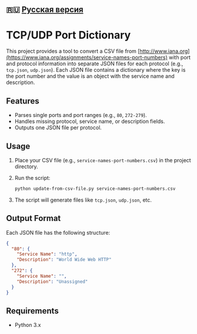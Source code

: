 ## 🇷🇺  [Русская версия](./README.md)

# TCP/UDP Port Dictionary

This project provides a tool to convert a CSV file from [http://www.iana.org](https://www.iana.org/assignments/service-names-port-numbers) with port and protocol information into separate JSON files for each protocol (e.g., `tcp.json`, `udp.json`). Each JSON file contains a dictionary where the key is the port number and the value is an object with the service name and description.

## Features

- Parses single ports and port ranges (e.g., `80`, `272-279`).
- Handles missing protocol, service name, or description fields.
- Outputs one JSON file per protocol.

## Usage

1. Place your CSV file (e.g., `service-names-port-numbers.csv`) in the project directory.
2. Run the script:

   ```bash
   python update-from-csv-file.py service-names-port-numbers.csv
   ```

3. The script will generate files like `tcp.json`, `udp.json`, etc.

## Output Format

Each JSON file has the following structure:

```json
{
  "80": {
    "Service Name": "http",
    "Description": "World Wide Web HTTP"
  },
  "272": {
    "Service Name": "",
    "Description": "Unassigned"
  }
}
```

## Requirements

- Python 3.x
